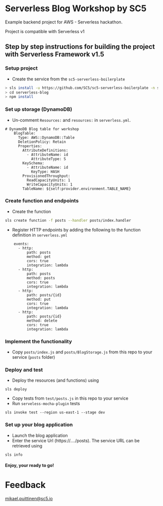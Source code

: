# Serverless Blog Workshop by SC5

Example backend project for AWS - Serverless hackathon.

Project is compatible with Serverless v1

## Step by step instructions for building the project with Serverless Framework v1.5

### Setup project

* Create the service from the `sc5-serverless-boilerplate`
```bash
> sls install -u https://github.com/SC5/sc5-serverless-boilerplate -n serverless-blog
> cd serverless-blog
> npm install
```

### Set up storage (DynamoDB)

* Un-comment `Resources:` and `resources:` in `serverless.yml`.

```
# DynamoDB Blog table for workshop
    BlogTable:
      Type: AWS::DynamoDB::Table
      DeletionPolicy: Retain
      Properties:
        AttributeDefinitions:
          - AttributeName: id
            AttributeType: S
        KeySchema:
          - AttributeName: id
            KeyType: HASH
        ProvisionedThroughput:
          ReadCapacityUnits: 1
          WriteCapacityUnits: 1
        TableName: ${self:provider.environment.TABLE_NAME}
```

### Create function and endpoints

* Create the function
```bash
sls create function -f posts --handler posts/index.handler
```

* Register HTTP endpoints by adding the following to the function definition in `serverless.yml`
```
    events:
      - http:
          path: posts
          method: get          
          cors: true
          integration: lambda
      - http:
          path: posts
          method: posts
          cors: true
          integration: lambda
      - http:
          path: posts/{id}
          method: put
          cors: true
          integration: lambda
      - http:
          path: posts/{id}
          method: delete
          cors: true
          integration: lambda
```

### Implement the functionality

* Copy `posts/index.js` and `posts/BlogStorage.js` from this repo to your service (`posts` folder)

### Deploy and test

* Deploy the resources (and functions) using

```
sls deploy
````

* Copy tests from `test/posts.js` in this repo to your service
* Run `serveless-mocha-plugin` tests

```
sls invoke test --region us-east-1 --stage dev
```

### Set up your blog application

* Launch the blog application
* Enter the service Url (https://..../posts). The service URL can be retrieved using
```
sls info
```

#### Enjoy, your ready to go!

# Feedback
mikael.puittinen@sc5.io
